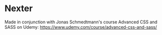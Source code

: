# Nexter

Made in conjunction with Jonas Schmedtmann's course Advanced CSS and SASS on Udemy: https://www.udemy.com/course/advanced-css-and-sass/
